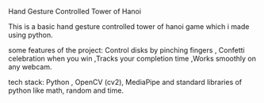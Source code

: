 Hand Gesture Controlled Tower of Hanoi 

This is a basic hand gesture controlled tower of hanoi game which i made using python.

some features of the project:
Control disks by pinching fingers , Confetti celebration when you win ,Tracks your completion time ,Works smoothly on any webcam.

tech stack: Python , OpenCV (cv2), MediaPipe and standard libraries of python like math, random and time.
